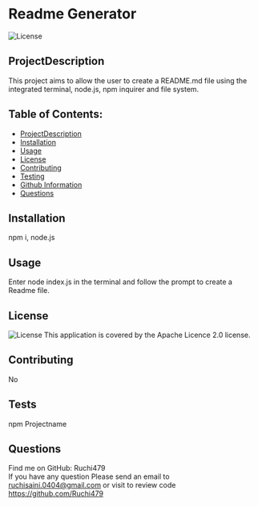 # **Readme Generator**

  ![License](https://img.shields.io/badge/license-Apache%202.0-red.svg)

  ## ProjectDescription
  This project aims to allow the user to create a README.md file using the integrated terminal, node.js, npm inquirer and file system.

  ## Table of Contents:
  * [ProjectDescription](#ProjectDescription)
  * [Installation](#Installation)
  * [Usage](#Usage)
  * [License](#license)
  * [Contributing](#Contributions)
  * [Testing](#Test)
  * [Github Information](#GitHubUsername)
  * [Questions](#FAQ1)


  ## Installation
  npm i, node.js


  ## Usage
  Enter node index.js in the terminal and follow the prompt to create a Readme file.


  ## License
  
  ![License](https://img.shields.io/badge/license-Apache%202.0-red.svg)
  This application is covered by the Apache Licence 2.0 license.


  ## Contributing
  No


  ## Tests
  npm Projectname


  ## Questions
  Find me on GitHub: Ruchi479 </br>
  If you have any question Please send an email to ruchisaini.0404@gmail.com or visit to review code https://github.com/Ruchi479
  

